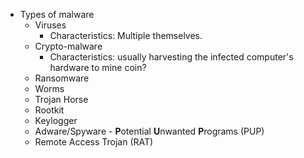 * Types of malware
	* Viruses
		* Characteristics: Multiple themselves.
	* Crypto-malware
		* Characteristics: usually harvesting the infected computer's hardware to mine coin?
	* Ransomware
	* Worms
	* Trojan Horse
	* Rootkit
	* Keylogger
	* Adware/Spyware - **P**otential **U**nwanted **P**rograms (PUP)
	* Remote Access Trojan (RAT)